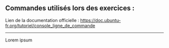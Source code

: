Commandes utilisés lors des exercices :
------

Lien de la documentation officielle : https://doc.ubuntu-fr.org/tutoriel/console_ligne_de_commande

------

Lorem ipsum

